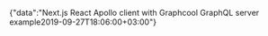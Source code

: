 {"data":"Next.js React Apollo client with Graphcool GraphQL server example2019-09-27T18:06:00+03:00"}
